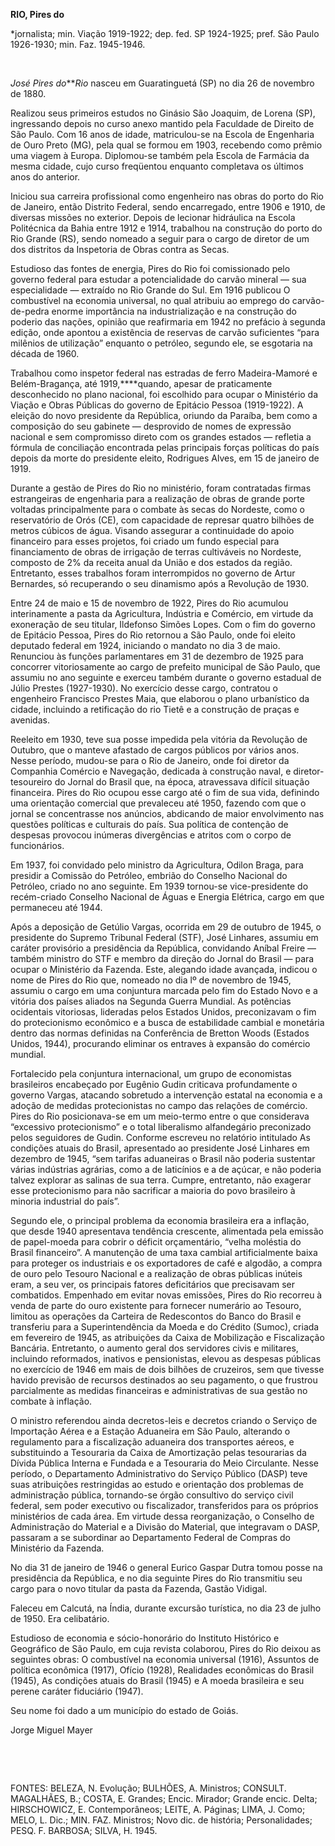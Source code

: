 **RIO, Pires do**

\*jornalista; min. Viação 1919-1922; dep. fed. SP 1924-1925; pref. São
Paulo 1926-1930; min. Faz. 1945-1946.

 

*José Pires do****Rio* nasceu em Guaratinguetá (SP) no dia 26 de
novembro de 1880.

Realizou seus primeiros estudos no Ginásio São Joaquim, de Lorena (SP),
ingressando depois no curso anexo mantido pela Faculdade de Direito de
São Paulo. Com 16 anos de idade, matriculou-se na Escola de Engenharia
de Ouro Preto (MG), pela qual se formou em 1903, recebendo como prêmio
uma viagem à Europa. Diplomou-se também pela Escola de Farmácia da mesma
cidade, cujo curso freqüentou enquanto completava os últimos anos do
anterior.

Iniciou sua carreira profissional como engenheiro nas obras do porto do
Rio de Janeiro, então Distrito Federal, sendo encarregado, entre 1906 e
1910, de diversas missões no exterior. Depois de lecionar hidráulica na
Escola Politécnica da Bahia entre 1912 e 1914, trabalhou na construção
do porto do Rio Grande (RS), sendo nomeado a seguir para o cargo de
diretor de um dos distritos da Inspetoria de Obras contra as Secas.

Estudioso das fontes de energia, Pires do Rio foi comissionado pelo
governo federal para estudar a potencialidade do carvão mineral — sua
especialidade — extraído no Rio Grande do Sul. Em 1916 publicou O
combustível na economia universal, no qual atribuiu ao emprego do
carvão-de-pedra enorme importância na industrialização e na construção
do poderio das nações, opinião que reafirmaria em 1942 no prefácio à
segunda edição, onde apontou a existência de reservas de carvão
suficientes “para milênios de utilização” enquanto o petróleo, segundo
ele, se esgotaria na década de 1960.

Trabalhou como inspetor federal nas estradas de ferro Madeira-Mamoré e
Belém-Bragança, até 1919,****quando, apesar de praticamente desconhecido
no plano nacional, foi escolhido para ocupar o Ministério da Viação e
Obras Públicas do governo de Epitácio Pessoa (1919-1922). A eleição do
novo presidente da República, oriundo da Paraíba, bem como a composição
do seu gabinete — desprovido de nomes de expressão nacional e sem
compromisso direto com os grandes estados — refletia a fórmula de
conciliação encontrada pelas principais forças políticas do país depois
da morte do presidente eleito, Rodrigues Alves, em 15 de janeiro de
1919.

Durante a gestão de Pires do Rio no ministério, foram contratadas firmas
estrangeiras de engenharia para a realização de obras de grande porte
voltadas principalmente para o combate às secas do Nordeste, como o
reservatório de Orós (CE), com capacidade de represar quatro bilhões de
metros cúbicos de água. Visando assegurar a continuidade do apoio
financeiro para esses projetos, foi criado um fundo especial para
financiamento de obras de irrigação de terras cultiváveis no Nordeste,
composto de 2% da receita anual da União e dos estados da região.
Entretanto, esses trabalhos foram interrompidos no governo de Artur
Bernardes, só recuperando o seu dinamismo após a Revolução de 1930.

Entre 24 de maio e 15 de novembro de 1922, Pires do Rio acumulou
interinamente a pasta da Agricultura, Indústria e Comércio, em virtude
da exoneração de seu titular, Ildefonso Simões Lopes. Com o fim do
governo de Epitácio Pessoa, Pires do Rio retornou a São Paulo, onde foi
eleito deputado federal em 1924, iniciando o mandato no dia 3 de maio.
Renunciou às funções parlamentares em 31 de dezembro de 1925 para
concorrer vitoriosamente ao cargo de prefeito municipal de São Paulo,
que assumiu no ano seguinte e exerceu também durante o governo estadual
de Júlio Prestes (1927-1930). No exercício desse cargo, contratou o
engenheiro Francisco Prestes Maia, que elaborou o plano urbanístico da
cidade, incluindo a retificação do rio Tietê e a construção de praças e
avenidas.

Reeleito em 1930, teve sua posse impedida pela vitória da Revolução de
Outubro, que o manteve afastado de cargos públicos por vários anos.
Nesse período, mudou-se para o Rio de Janeiro, onde foi diretor da
Companhia Comércio e Navegação, dedicada à construção naval, e
diretor-tesoureiro do Jornal do Brasil que, na época, atravessava
difícil situação financeira. Pires do Rio ocupou esse cargo até o fim de
sua vida, definindo uma orientação comercial que prevaleceu até 1950,
fazendo com que o jornal se concentrasse nos anúncios, abdicando de
maior envolvimento nas questões políticas e culturais do país. Sua
política de contenção de despesas provocou inúmeras divergências e
atritos com o corpo de funcionários.

Em 1937, foi convidado pelo ministro da Agricultura, Odilon Braga, para
presidir a Comissão do Petróleo, embrião do Conselho Nacional do
Petróleo, criado no ano seguinte. Em 1939 tornou-se vice-presidente do
recém-criado Conselho Nacional de Águas e Energia Elétrica, cargo em que
permaneceu até 1944.

Após a deposição de Getúlio Vargas, ocorrida em 29 de outubro de 1945, o
presidente do Supremo Tribunal Federal (STF), José Linhares, assumiu em
caráter provisório a presidência da República, convidando Aníbal Freire
— também ministro do STF e membro da direção do Jornal do Brasil — para
ocupar o Ministério da Fazenda. Este, alegando idade avançada, indicou o
nome de Pires do Rio que, nomeado no dia lº de novembro de 1945, assumiu
o cargo em uma conjuntura marcada pelo fim do Estado Novo e a vitória
dos países aliados na Segunda Guerra Mundial. As potências ocidentais
vitoriosas, lideradas pelos Estados Unidos, preconizavam o fim do
protecionismo econômico e a busca de estabilidade cambial e monetária
dentro das normas definidas na Conferência de Bretton Woods (Estados
Unidos, 1944), procurando eliminar os entraves à expansão do comércio
mundial.

Fortalecido pela conjuntura internacional, um grupo de economistas
brasileiros encabeçado por Eugênio Gudin criticava profundamente o
governo Vargas, atacando sobretudo a intervenção estatal na economia e a
adoção de medidas protecionistas no campo das relações de comércio.
Pires do Rio posicionava-se em um meio-termo entre o que considerava
“excessivo protecionismo” e o total liberalismo alfandegário preconizado
pelos seguidores de Gudin. Conforme escreveu no relatório intitulado As
condições atuais do Brasil, apresentado ao presidente José Linhares em
dezembro de 1945, “sem tarifas aduaneiras o Brasil não poderia sustentar
várias indústrias agrárias, como a de laticínios e a de açúcar, e não
poderia talvez explorar as salinas de sua terra. Cumpre, entretanto, não
exagerar esse protecionismo para não sacrificar a maioria do povo
brasileiro à minoria industrial do país”.

Segundo ele, o principal problema da economia brasileira era a inflação,
que desde 1940 apresentava tendência crescente, alimentada pela emissão
de papel-moeda para cobrir o déficit orçamentário, “velha moléstia do
Brasil financeiro”. A manutenção de uma taxa cambial artificialmente
baixa para proteger os industriais e os exportadores de café e algodão,
a compra de ouro pelo Tesouro Nacional e a realização de obras públicas
inúteis eram, a seu ver, os principais fatores deficitários que
precisavam ser combatidos. Empenhado em evitar novas emissões, Pires do
Rio recorreu à venda de parte do ouro existente para fornecer numerário
ao Tesouro, limitou as operações da Carteira de Redescontos do Banco do
Brasil e transferiu para a Superintendência da Moeda e do Crédito
(Sumoc), criada em fevereiro de 1945, as atribuições da Caixa de
Mobilização e Fiscalização Bancária. Entretanto, o aumento geral dos
servidores civis e militares, incluindo reformados, inativos e
pensionistas, elevou as despesas públicas no exercício de 1946 em mais
de dois bilhões de cruzeiros, sem que tivesse havido previsão de
recursos destinados ao seu pagamento, o que frustrou parcialmente as
medidas financeiras e administrativas de sua gestão no combate à
inflação.

O ministro referendou ainda decretos-leis e decretos criando o Serviço
de Importação Aérea e a Estação Aduaneira em São Paulo, alterando o
regulamento para a fiscalização aduaneira dos transportes aéreos, e
substituindo a Tesouraria da Caixa de Amortização pelas tesourarias da
Dívida Pública Interna e Fundada e a Tesouraria do Meio Circulante.
Nesse período, o Departamento Administrativo do Serviço Público (DASP)
teve suas atribuições restringidas ao estudo e orientação dos problemas
de administração pública, tornando-se órgão consultivo do serviço civil
federal, sem poder executivo ou fiscalizador, transferidos para os
próprios ministérios de cada área. Em virtude dessa reorganização, o
Conselho de Administração do Material e a Divisão do Material, que
integravam o DASP, passaram a se subordinar ao Departamento Federal de
Compras do Ministério da Fazenda.

No dia 31 de janeiro de 1946 o general Eurico Gaspar Dutra tomou posse
na presidência da República, e no dia seguinte Pires do Rio transmitiu
seu cargo para o novo titular da pasta da Fazenda, Gastão Vidigal.

Faleceu em Calcutá, na Índia, durante excursão turística, no dia 23 de
julho de 1950. Era celibatário.

Estudioso de economia e sócio-honorário do Instituto Histórico e
Geográfico de São Paulo, em cuja revista colaborou, Pires do Rio deixou
as seguintes obras: O combustível na economia universal (1916), Assuntos
de política econômica (1917), Ofício (1928), Realidades econômicas do
Brasil (1945), As condições atuais do Brasil (1945) e A moeda brasileira
e seu perene caráter fiduciário (1947).

Seu nome foi dado a um município do estado de Goiás.

Jorge Miguel Mayer

 

 

FONTES: BELEZA, N. Evolução; BULHÕES, A. Ministros; CONSULT. MAGALHÃES,
B.; COSTA, E. Grandes; Encic. Mirador; Grande encic. Delta; HIRSCHOWICZ,
E. Contemporâneos; LEITE, A. Páginas; LIMA, J. Como; MELO, L. Dic.; MIN.
FAZ. Ministros; Novo dic. de história; Personalidades; PESQ. F. BARBOSA;
SILVA, H. 1945.

 
